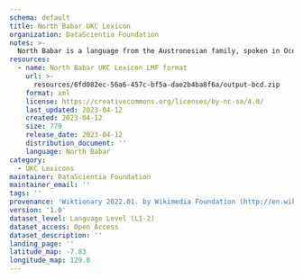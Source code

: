 ```yaml
---
schema: default
title: North Babar UKC Lexicon
organization: DataScientia Foundation
notes: >-
  North Babar is a language from the Austronesian family, spoken in Oceania. The UKC Lexicon of North Babar is represented as a lexico-semantic network. It consists of words, word senses, synsets, as well as sense-level and synset-level relationships.
resources:
  - name: North Babar UKC Lexicon LMF format
    url: >-
      resources/6fd082ec-56a6-457c-bf5a-dae2b4ba8f6a/output-bcd.zip
    format: xml
    license: https://creativecommons.org/licenses/by-nc-sa/4.0/
    last_updated: 2023-04-12
    created: 2023-04-12
    size: 779
    release_date: 2023-04-12
    distribution_document: ''
    language: North Babar
category:
  - UKC Lexicons
maintainer: DataScientia Foundation
maintainer_email: ''
tags: ''
provenance: 'Wiktionary 2022.01. by Wikimedia Foundation (http://en.wiktionary.org); Princeton WordNet 2.1 by Princeton University (https://wordnet.princeton.edu)'
version: '1.0'
dataset_level: Language Level (L1-2)
dataset_access: Open Access
dataset_description: ''
landing_page: ''
latitude_map: -7.83
longitude_map: 129.8
---
```


